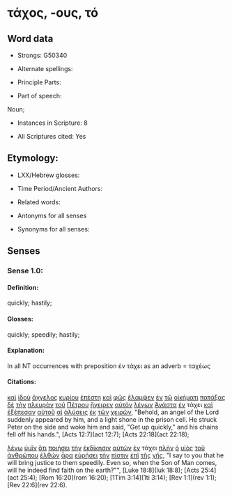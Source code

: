 # τάχος, -ους, τό 

<!-- Status: S2=FinalCheck -->
<!-- Lexica used for edits: BDAG, FFM, LN, A-S -->

## Word data

* Strongs: G50340

* Alternate spellings:

* Principle Parts: 

* Part of speech: 

Noun;

* Instances in Scripture: 8

* All Scriptures cited: Yes

## Etymology: 

* LXX/Hebrew glosses: 

* Time Period/Ancient Authors: 

* Related words: 

* Antonyms for all senses

* Synonyms for all senses: 

## Senses 

### Sense 1.0:

#### Definition: 

quickly; hastily;

#### Glosses:

quickly; speedily; hastily;

#### Explanation:
In all NT occurrences with preposition ἐν τάχει as an adverb = ταχέως

#### Citations:

[καὶ](../G25320/01.md) [ἰδοὺ](../G37080/01.md) [ἄγγελος](../G00320/01.md) [κυρίου](../G29620/01.md) [ἐπέστη](../G21860/01.md) [καὶ](../G25320/01.md) [φῶς](../G54570/01.md) [ἔλαμψεν](../G29890/01.md) [ἐν](../G17220/01.md) [τῷ](../G35880/01.md) [οἰκήματι](../G36120/01.md) [πατάξας](../G39600/01.md) [δὲ](../G11610/01.md) [τὴν](../G35880/01.md) [πλευρὰν](../G41250/01.md) [τοῦ](../G35880/01.md) [Πέτρου](../G40740/01.md) [ἤγειρεν](../G14530/01.md) [αὐτὸν](../G08460/01.md) [λέγων](../G30040/01.md) [Ἀνάστα](../G04500/01.md) [ἐν](../G17220/01.md) τάχει [καὶ](../G25320/01.md) [ἐξέπεσαν](../G16010/01.md) [αὐτοῦ](../G08460/01.md) [αἱ](../G35880/01.md) [ἁλύσεις](../G02540/01.md) [ἐκ](../G15370/01.md) [τῶν](../G35880/01.md) [χειρῶν](../G54950/01.md), 
"Behold, an angel of the Lord suddenly appeared by him, and a light shone in the prison cell. He struck Peter on the side and woke him and said, "Get up quickly," and his chains fell off his hands.", 
[Acts 12:7](act 12:7);  [Acts 22:18](act 22:18);  

[λέγω](../G30040/01.md) [ὑμῖν](../G47710/01.md) [ὅτι](../G37540/01.md) [ποιήσει](../G41600/01.md) [τὴν](../G35880/01.md) [ἐκδίκησιν](../G15570/01.md) [αὐτῶν](../G08460/01.md) [ἐν](../G17220/01.md) τάχει [πλὴν](../G41330/01.md) [ὁ](../G35880/01.md) [υἱὸς](../G52070/01.md) [τοῦ](../G35880/01.md) [ἀνθρώπου](../G04440/01.md) [ἐλθὼν](../G20640/01.md) [ἆρα](../G06870/01.md) [εὑρήσει](../G21470/01.md) [τὴν](../G35880/01.md) [πίστιν](../G41020/01.md) [ἐπὶ](../G19090/01.md) [τῆς](../G35880/01.md) [γῆς](../G10930/01.md), 
"I say to you that he will bring justice to them speedily. Even so, when the Son of Man comes, will he indeed find faith on the earth?"", 
[Luke 18:8](luk 18:8);  [Acts 25:4](act 25:4);  [Rom 16:20](rom 16:20);  [1Tim 3:14](1ti 3:14);  [Rev 1:1](rev 1:1);  [Rev 22:6](rev 22:6).  
